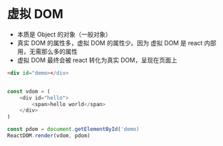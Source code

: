 # 虚拟 DOM

- 本质是 Object 的对象（一般对象）
- 真实 DOM 的属性多，虚拟 DOM 的属性少。因为 虚拟 DOM 是 react 内部用，无需那么多的属性
- 虚拟 DOM 最终会被 react 转化为真实 DOM，呈现在页面上

```html
<div id="demo></div>
```

```js

const vdom = (
    <div id="hello">
        <span>hello world</span>
    </div>
)

const pdom = document.getElementById('demo)
ReactDOM.render(vdom, pdom)

```